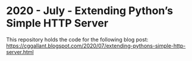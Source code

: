 # 2020 - July - Extending Python’s Simple HTTP Server
This repository holds the code for the following blog post: https://cggallant.blogspot.com/2020/07/extending-pythons-simple-http-server.html

